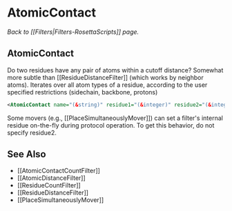# AtomicContact
*Back to [[Filters|Filters-RosettaScripts]] page.*
## AtomicContact

Do two residues have any pair of atoms within a cutoff distance? Somewhat more subtle than [[ResidueDistanceFilter]] (which works by neighbor atoms). Iterates over all atom types of a residue, according to the user specified restrictions (sidechain, backbone, protons)

```xml
<AtomicContact name="(&string)" residue1="(&integer)" residue2="(&integer)" sidechain="1" backbone="0" protons="0" distance="(4.0 &integer)"/>
```

Some movers (e.g., [[PlaceSimultaneouslyMover]]) can set a filter's internal residue on-the-fly during protocol operation. To get this behavior, do not specify residue2.

## See Also

* [[AtomicContactCountFilter]]
* [[AtomicDistanceFilter]]
* [[ResidueCountFilter]]
* [[ResidueDistanceFilter]]
* [[PlaceSimultaneouslyMover]]

